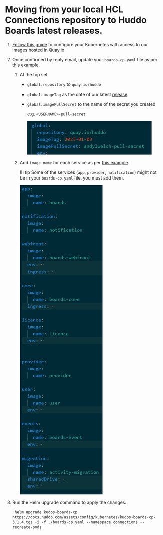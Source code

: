 # Moving from your local HCL Connections repository to Huddo Boards latest releases.

1. [Follow this guide](/boards/images/) to configure your Kubernetes with access to our images hosted in Quay.io.

1. Once confirmed by reply email, update your `boards-cp.yaml` file as per [this example](/assets/config/kubernetes/boards-cp-quay.yaml).

    1. At the top set

        - `global.repository` to `quay.io/huddo`
        - `global.imageTag` as the date of our latest [release](/boards/releases/)
        - `global.imagePullSecret` to the name of the secret you created
        
            e.g. `<USERNAME>-pull-secret`

            ![Example](/assets/quay/config-yaml.png)

    1. Add `image.name` for each service as per [this example](/assets/config/kubernetes/boards-cp-quay.yaml).
    
        !!! tip 
            Some of the services (`app`, `provider`, `notification`) might not be in your `boards-cp.yaml` file, you must add them.

        ![Example](/assets/boards/cp/image-config.png)

1. Run the Helm upgrade command to apply the changes.

        helm upgrade kudos-boards-cp https://docs.huddo.com/assets/config/kubernetes/kudos-boards-cp-3.1.4.tgz -i -f ./boards-cp.yaml --namespace connections --recreate-pods
